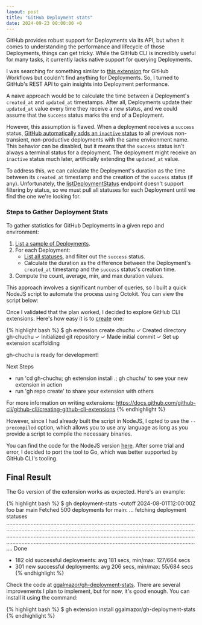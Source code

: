 ```yaml
---
layout: post
title: "GitHub Deployment stats"
date: 2024-09-23 00:00:00 +0
---
```


GitHub provides robust support for Deployments via its API, but when it comes to understanding the performance and lifecycle of those Deployments, things can get tricky. While the GitHub CLI is incredibly useful for many tasks, it currently lacks native support for querying Deployments.

I was searching for something similar to [this extension](https://github.com/fchimpan/gh-workflow-stats) for GitHub Workflows but couldn't find anything for Deployments. So, I turned to GitHub's REST API to gain insights into Deployment performance.

A naive approach would be to calculate the time between a Deployment's `created_at` and `updated_at` timestamps. After all, Deployments update their `updated_at` value every time they receive a new status, and we could assume that the `success` status marks the end of a Deployment.

However, this assumption is flawed. When a deployment receives a `success` status, [GitHub automatically adds an `inactive` status](https://docs.github.com/en/rest/deployments/deployments?apiVersion=2022-11-28#inactive-deployments) to all previous non-transient, non-productive deployments with the same environment name. This behavior can be disabled, but it means that the `success` status isn't always a terminal status for a deployment. The deployment might receive an `inactive` status much later, artificially extending the `updated_at` value.

To address this, we can calculate the Deployment's duration as the time between its `created_at` timestamp and the creation of the `success` status (if any). Unfortunately, the [listDeploymentStatus](https://docs.github.com/en/rest/deployments/statuses?apiVersion=2022-11-28#list-deployment-statuses) endpoint doesn't support filtering by status, so we must pull all statuses for each Deployment until we find the one we're looking for.

### Steps to Gather Deployment Stats

To gather statistics for GitHub Deployments in a given repo and environment:

1. [List a sample of Deployments](https://docs.github.com/en/rest/deployments/deployments?apiVersion=2022-11-28#list-deployments).
2. For each Deployment:
    - [List all statuses](https://docs.github.com/en/rest/deployments/statuses?apiVersion=2022-11-28#list-deployment-statuses), and filter out the `success` status.
    - Calculate the duration as the difference between the Deployment's `created_at` timestamp and the `success` status's creation time.
3. Compute the count, average, min, and max duration values.

This approach involves a significant number of queries, so I built a quick NodeJS script to automate the process using Octokit. You can view the script below:

<script src="https://gist.github.com/ggalmazor/bde7bcda0b8e76340b530f1f51c7a4d9.js"></script>

Once I validated that the plan worked, I decided to explore GitHub CLI extensions. Here's how easy it is to [create](https://cli.github.com/manual/gh_extension_create) one:

{% highlight bash %}
$ gh extension create chuchu
✓ Created directory gh-chuchu
✓ Initialized git repository
✓ Made initial commit
✓ Set up extension scaffolding

gh-chuchu is ready for development!

Next Steps
- run 'cd gh-chuchu; gh extension install .; gh chuchu' to see your new extension in action
- run 'gh repo create' to share your extension with others

For more information on writing extensions:
https://docs.github.com/github-cli/github-cli/creating-github-cli-extensions
{% endhighlight %}

However, since I had already built the script in NodeJS, I opted to use the `--precompiled` option, which allows you to use any language as long as you provide a script to compile the necessary binaries.

You can find the code for the NodeJS version [here](https://github.com/ggalmazor/gh-deployment-stats/tree/nodejs_version). After some trial and error, I decided to port the tool to Go, which was better supported by GitHub CLI's tooling.

## Final Result

The Go version of the extension works as expected. Here's an example:

{% highlight bash %}
$ gh deployment-stats -cutoff 2024-08-01T12:00:00Z foo bar main
Fetched 500 deployments for main:
... fetching deployment statuses .................................................................................................................................................................................................................................................................................................................................................................................................................................................................................................................... Done
- 182 old successful deployments: avg 181 secs, min/max: 127/664 secs
- 301 new successful deployments: avg 206 secs, min/max: 55/684 secs
{% endhighlight %}

Check the code at [ggalmazor/gh-deployment-stats](https://github.com/ggalmazor/gh-deployment-stats). There are several improvements I plan to implement, but for now, it's good enough. You can install it using the command:

{% highlight bash %}
$ gh extension install ggalmazor/gh-deployment-stats
{% endhighlight %}